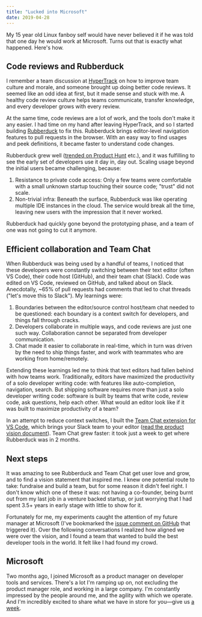 ```yaml
---
title: "Lucked into Microsoft"
date: 2019-04-28
---
```


My 15 year old Linux fanboy self would have never believed it if he was told that one day he would work at Microsoft. Turns out that is exactly what happened. Here's how.

## Code reviews and Rubberduck

I remember a team discussion at [HyperTrack](http://hypertrack.com) on how to improve team culture and morale, and someone brought up doing better code reviews. It seemed like an odd idea at first, but it made sense and stuck with me. A healthy code review culture helps teams communicate, transfer knowledge, and every developer grows with every review.

At the same time, code reviews are a lot of work, and the tools don't make it any easier. I had time on my hand after leaving HyperTrack, and so I started building [Rubberduck](http://rubberduck.io) to fix this. Rubberduck brings editor-level navigation features to pull requests in the browser. With an easy way to find usages and peek definitions, it became faster to understand code changes.

Rubberduck grew well ([trended on Product Hunt](https://www.producthunt.com/posts/rubberduck) etc.), and it was fulfilling to see the early set of developers use it day in, day out. Scaling usage beyond the initial users became challenging, because:

1. Resistance to private code access: Only a few teams were comfortable with a small unknown startup touching their source code; "trust" did not scale.
2. Non-trivial infra: Beneath the surface, Rubberduck was like operating multiple IDE instances in the cloud. The service would break all the time, leaving new users with the impression that it never worked.

Rubberduck had quickly gone beyond the prototyping phase, and a team of one was not going to cut it anymore.

## Efficient collaboration and Team Chat

When Rubberduck was being used by a handful of teams, I noticed that these developers were constantly switching between their text editor (often VS Code), their code host (GitHub), and their team chat (Slack). Code was edited on VS Code, reviewed on GitHub, and talked about on Slack. Anecdotally, ~65% of pull requests had comments that led to chat threads ("let's move this to Slack"). My learnings were:

1. Boundaries between the editor/source control host/team chat needed to be questioned: each boundary is a context switch for developers, and things fall through cracks.
2. Developers collaborate in multiple ways, and code reviews are just one such way. Collaboration cannot be separated from developer communication.
3. Chat made it easier to collaborate in real-time, which in turn was driven by the need to ship things faster, and work with teammates who are working from home/remotely.

Extending these learnings led me to think that text editors had fallen behind with how teams work. Traditionally, editors have maximized the productivity of a solo developer writing code: with features like auto-completion, navigation, search. But shipping software requires more than just a solo developer writing code: software is built by teams that write code, review code, ask questions, help each other. What would an editor look like if it was built to maximize productivity of a team?

In an attempt to reduce context switches, I built the [Team Chat extension for VS Code](https://github.com/karigari/vscode-chat), which brings your Slack team to your editor ([read the product vision document](https://github.com/karigari/vscode-chat/blob/master/VISION.md)). Team Chat grew faster: it took just a week to get where Rubberduck was in 2 months.

## Next steps

It was amazing to see Rubberduck and Team Chat get user love and grow, and to find a vision statement that inspired me. I knew one potential route to take: fundraise and build a team, but for some reason it didn't feel right. I don't know which one of these it was: not having a co-founder, being burnt out from my last job in a venture backed startup, or just worrying that I had spent 3.5+ years in early stage with little to show for it.

Fortunately for me, my experiments caught the attention of my future manager at Microsoft (I've bookmarked the [issue comment on GitHub](https://github.com/MicrosoftDocs/live-share/issues/69#issuecomment-400335051) that triggered it). Over the following conversations I realized how aligned we were over the vision, and I found a team that wanted to build the best developer tools in the world. It felt like I had found my crowd.

## Microsoft

Two months ago, I joined Microsoft as a product manager on developer tools and services. There's a lot I'm ramping up on, not excluding the product manager role, and working in a large company. I'm constantly impressed by the people around me, and the agility with which we operate. And I'm incredibly excited to share what we have in store for you—give us [a week](https://www.microsoft.com/en-us/build).
